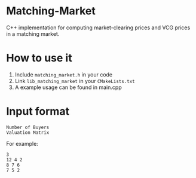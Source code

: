 # Matching-Market
C++ implementation for computing market-clearing prices and VCG prices in a matching market.
# How to use it
1. Include ```matching_market.h``` in your code
2. Link ```lib_matching_market``` in your ```CMakeLists.txt```
3. A example usage can be found in main.cpp
# Input format
    Number of Buyers
    Valuation Matrix
For example:

    3
    12 4 2
    8 7 6
    7 5 2